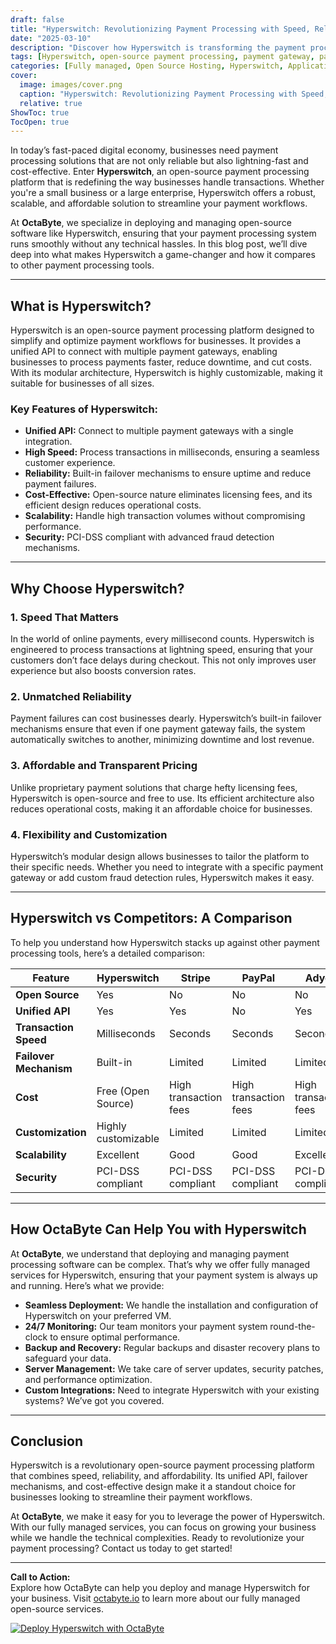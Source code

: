 ```yaml
---
draft: false
title: "Hyperswitch: Revolutionizing Payment Processing with Speed, Reliability, and Affordability"
date: "2025-03-10"
description: "Discover how Hyperswitch is transforming the payment processing landscape with its unparalleled speed, reliability, and cost-effectiveness. Learn why it stands out among open-source payment solutions and how OctaByte can help you deploy and manage it seamlessly."
tags: [Hyperswitch, open-source payment processing, payment gateway, payment processing software, OctaByte, managed open-source services, payment solutions, Hyperswitch vs competitors, payment processing tools]
categories: [Fully managed, Open Source Hosting, Hyperswitch, Applications, Invoicing And Payments]
cover:
  image: images/cover.png
  caption: "Hyperswitch: Revolutionizing Payment Processing with Speed, Reliability, and Affordability"
  relative: true
ShowToc: true
TocOpen: true
---
```



In today’s fast-paced digital economy, businesses need payment processing solutions that are not only reliable but also lightning-fast and cost-effective. Enter **Hyperswitch**, an open-source payment processing platform that is redefining the way businesses handle transactions. Whether you're a small business or a large enterprise, Hyperswitch offers a robust, scalable, and affordable solution to streamline your payment workflows.

At **OctaByte**, we specialize in deploying and managing open-source software like Hyperswitch, ensuring that your payment processing system runs smoothly without any technical hassles. In this blog post, we’ll dive deep into what makes Hyperswitch a game-changer and how it compares to other payment processing tools.

---

## What is Hyperswitch?

Hyperswitch is an open-source payment processing platform designed to simplify and optimize payment workflows for businesses. It provides a unified API to connect with multiple payment gateways, enabling businesses to process payments faster, reduce downtime, and cut costs. With its modular architecture, Hyperswitch is highly customizable, making it suitable for businesses of all sizes.

### Key Features of Hyperswitch:
- **Unified API:** Connect to multiple payment gateways with a single integration.
- **High Speed:** Process transactions in milliseconds, ensuring a seamless customer experience.
- **Reliability:** Built-in failover mechanisms to ensure uptime and reduce payment failures.
- **Cost-Effective:** Open-source nature eliminates licensing fees, and its efficient design reduces operational costs.
- **Scalability:** Handle high transaction volumes without compromising performance.
- **Security:** PCI-DSS compliant with advanced fraud detection mechanisms.

---

## Why Choose Hyperswitch?

### 1. **Speed That Matters**
In the world of online payments, every millisecond counts. Hyperswitch is engineered to process transactions at lightning speed, ensuring that your customers don’t face delays during checkout. This not only improves user experience but also boosts conversion rates.

### 2. **Unmatched Reliability**
Payment failures can cost businesses dearly. Hyperswitch’s built-in failover mechanisms ensure that even if one payment gateway fails, the system automatically switches to another, minimizing downtime and lost revenue.

### 3. **Affordable and Transparent Pricing**
Unlike proprietary payment solutions that charge hefty licensing fees, Hyperswitch is open-source and free to use. Its efficient architecture also reduces operational costs, making it an affordable choice for businesses.

### 4. **Flexibility and Customization**
Hyperswitch’s modular design allows businesses to tailor the platform to their specific needs. Whether you need to integrate with a specific payment gateway or add custom fraud detection rules, Hyperswitch makes it easy.

---

## Hyperswitch vs Competitors: A Comparison

To help you understand how Hyperswitch stacks up against other payment processing tools, here’s a detailed comparison:

| Feature                | Hyperswitch               | Stripe                   | PayPal                   | Adyen                    |
|------------------------|---------------------------|--------------------------|--------------------------|--------------------------|
| **Open Source**        | Yes                       | No                       | No                       | No                       |
| **Unified API**        | Yes                       | Yes                      | No                       | Yes                      |
| **Transaction Speed**  | Milliseconds              | Seconds                  | Seconds                  | Seconds                  |
| **Failover Mechanism** | Built-in                  | Limited                  | Limited                  | Limited                  |
| **Cost**               | Free (Open Source)        | High transaction fees    | High transaction fees    | High transaction fees    |
| **Customization**      | Highly customizable       | Limited                  | Limited                  | Limited                  |
| **Scalability**        | Excellent                 | Good                     | Good                     | Excellent                |
| **Security**           | PCI-DSS compliant         | PCI-DSS compliant        | PCI-DSS compliant        | PCI-DSS compliant        |

---

## How OctaByte Can Help You with Hyperswitch

At **OctaByte**, we understand that deploying and managing payment processing software can be complex. That’s why we offer fully managed services for Hyperswitch, ensuring that your payment system is always up and running. Here’s what we provide:

- **Seamless Deployment:** We handle the installation and configuration of Hyperswitch on your preferred VM.
- **24/7 Monitoring:** Our team monitors your payment system round-the-clock to ensure optimal performance.
- **Backup and Recovery:** Regular backups and disaster recovery plans to safeguard your data.
- **Server Management:** We take care of server updates, security patches, and performance optimization.
- **Custom Integrations:** Need to integrate Hyperswitch with your existing systems? We’ve got you covered.

---

## Conclusion

Hyperswitch is a revolutionary open-source payment processing platform that combines speed, reliability, and affordability. Its unified API, failover mechanisms, and cost-effective design make it a standout choice for businesses looking to streamline their payment workflows.

At **OctaByte**, we make it easy for you to leverage the power of Hyperswitch. With our fully managed services, you can focus on growing your business while we handle the technical complexities. Ready to revolutionize your payment processing? Contact us today to get started!

---

**Call to Action:**  
Explore how OctaByte can help you deploy and manage Hyperswitch for your business. Visit [octabyte.io](https://octabyte.io) to learn more about our fully managed open-source services.

[![Deploy Hyperswitch with OctaByte](/images/deploy-on-octabyte.png)](https://octabyte.io/fully-managed-open-source-services/applications/invoicing-and-payments/hyperswitch)